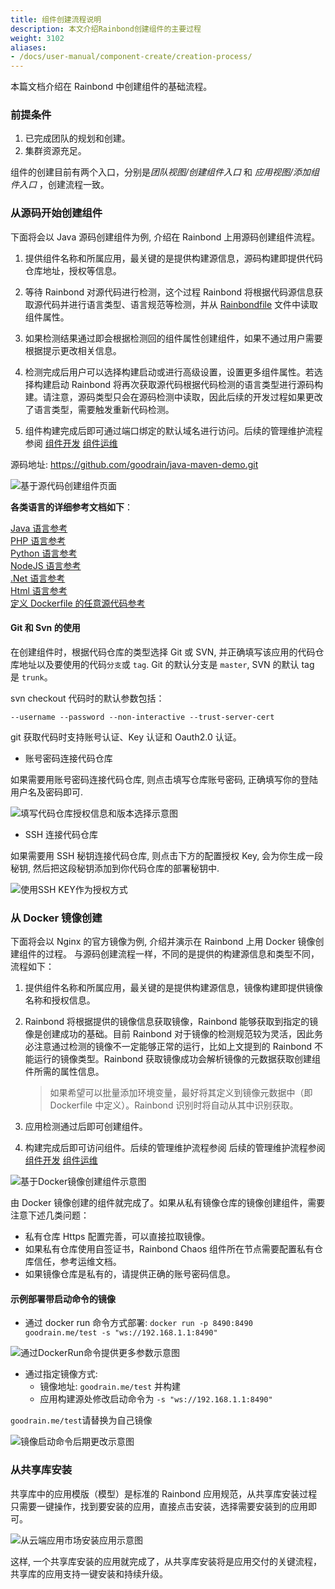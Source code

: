 ```yaml
---
title: 组件创建流程说明
description: 本文介绍Rainbond创建组件的主要过程
weight: 3102
aliases:
- /docs/user-manual/component-create/creation-process/
---
```


本篇文档介绍在 Rainbond 中创建组件的基础流程。

### 前提条件

1. 已完成团队的规划和创建。
2. 集群资源充足。

组件的创建目前有两个入口，分别是*团队视图/创建组件入口* 和 _应用视图/添加组件入口_ ，创建流程一致。

### 从源码开始创建组件

下面将会以 Java 源码创建组件为例, 介绍在 Rainbond 上用源码创建组件流程。

1. 提供组件名称和所属应用，最关键的是提供构建源信息，源码构建即提供代码仓库地址，授权等信息。

2. 等待 Rainbond 对源代码进行检测，这个过程 Rainbond 将根据代码源信息获取源代码并进行语言类型、语言规范等检测，并从 [Rainbondfile](../language-support/rainbondfile/) 文件中读取组件属性。

3. 如果检测结果通过即会根据检测回的组件属性创建组件，如果不通过用户需要根据提示更改相关信息。

4. 检测完成后用户可以选择构建启动或进行高级设置，设置更多组件属性。若选择构建启动 Rainbond 将再次获取源代码根据代码检测的语言类型进行源码构建。请注意，源码类型只会在源码检测中读取，因此后续的开发过程如果更改了语言类型，需要触发重新代码检测。

5. 组件构建完成后即可通过端口绑定的默认域名进行访问。后续的管理维护流程参阅 [组件开发](../user-manual/component-dev/build_and_version/) [组件运维](../user-manual/component-op/basic-operation)

源码地址: https://github.com/goodrain/java-maven-demo.git

<image src="https://grstatic.oss-cn-shanghai.aliyuncs.com/images/docs/5.2/user-manual/app-creation/creation-process/Sourcecodeconstruction.png" title="基于源代码创建组件页面" />

<b>各类语言的详细参考文档如下</b>：

[Java 语言参考](../component-create/language-support/java/java-maven)  
[PHP 语言参考](../component-create/language-support/php)  
[Python 语言参考](../component-create/language-support/python)  
[NodeJS 语言参考](../component-create/language-support/nodejs.md)  
[.Net 语言参考](../component-create/language-support/netcore)  
[Html 语言参考](../component-create/language-support/html)  
[定义 Dockerfile 的任意源代码参考](../component-create/language-support/dockefile) 

#### Git 和 Svn 的使用

在创建组件时，根据代码仓库的类型选择 Git 或 SVN, 并正确填写该应用的代码仓库地址以及要使用的代码`分支`或 `tag`. Git 的默认分支是 `master`, SVN 的默认 tag 是 `trunk`。

svn checkout 代码时的默认参数包括：

```
--username --password --non-interactive --trust-server-cert
```

git 获取代码时支持账号认证、Key 认证和 Oauth2.0 认证。

- 账号密码连接代码仓库

如果需要用账号密码连接代码仓库, 则点击填写仓库账号密码, 正确填写你的登陆用户名及密码即可.

<image src="https://grstatic.oss-cn-shanghai.aliyuncs.com/images/docs/5.2/user-manual/app-creation/creation-process/Password%20construction.png" title="填写代码仓库授权信息和版本选择示意图" />

- SSH 连接代码仓库

如果需要用 SSH 秘钥连接代码仓库, 则点击下方的配置授权 Key, 会为你生成一段秘钥, 然后把这段秘钥添加到你代码仓库的部署秘钥中.

<image src="https://grstatic.oss-cn-shanghai.aliyuncs.com/images/docs/5.0/user-manual/app-creation/ssh_login.jpg" title="使用SSH KEY作为授权方式" />

### 从 Docker 镜像创建

下面将会以 Nginx 的官方镜像为例, 介绍并演示在 Rainbond 上用 Docker 镜像创建组件的过程。
与源码创建流程一样，不同的是提供的构建源信息和类型不同，流程如下：

1. 提供组件名称和所属应用，最关键的是提供构建源信息，镜像构建即提供镜像名称和授权信息。

2. Rainbond 将根据提供的镜像信息获取镜像，Rainbond 能够获取到指定的镜像是创建成功的基础。目前 Rainbond 对于镜像的检测规范较为灵活，因此务必注意通过检测的镜像不一定能够正常的运行，比如上文提到的 Rainbond 不能运行的镜像类型。Rainbond 获取镜像成功会解析镜像的元数据获取创建组件所需的属性信息。

   > 如果希望可以批量添加环境变量，最好将其定义到镜像元数据中（即 Dockerfile 中定义）。Rainbond 识别时将自动从其中识别获取。

3. 应用检测通过后即可创建组件。

4. 构建完成后即可访问组件。后续的管理维护流程参阅 后续的管理维护流程参阅 [组件开发](../user-manual/component-dev/build_and_version/) [组件运维](../user-manual/component-op/basic-operation/)

<image src="https://grstatic.oss-cn-shanghai.aliyuncs.com/images/docs/5.2/user-manual/app-creation/creation-process/dockerconstruction.png" title="基于Docker镜像创建组件示意图" />

由 Docker 镜像创建的组件就完成了。如果从私有镜像仓库的镜像创建组件，需要注意下述几类问题：

- 私有仓库 Https 配置完善，可以直接拉取镜像。
- 如果私有仓库使用自签证书，Rainbond Chaos 组件所在节点需要配置私有仓库信任，参考运维文档。
- 如果镜像仓库是私有的，请提供正确的账号密码信息。

#### 示例部署带启动命令的镜像

- 通过 docker run 命令方式部署: `docker run -p 8490:8490 goodrain.me/test -s "ws://192.168.1.1:8490"`

<image src="https://grstatic.oss-cn-shanghai.aliyuncs.com/images/docs/5.2/user-manual/app-creation/creation-process/dockerrun.png" title="通过DockerRun命令提供更多参数示意图" />

- 通过指定镜像方式:
  - 镜像地址: `goodrain.me/test` 并构建
  - 应用构建源处修改启动命令为 `-s "ws://192.168.1.1:8490"`

`goodrain.me/test`请替换为自己镜像

<image src="https://grstatic.oss-cn-shanghai.aliyuncs.com/images/docs/5.2/user-manual/app-creation/creation-process/modify.png" title="镜像启动命令后期更改示意图" />

### 从共享库安装

共享库中的应用模版（模型）是标准的 Rainbond 应用规范，从共享库安装过程只需要一键操作，找到要安装的应用，直接点击安装，选择需要安装到的应用即可。

<image src="https://grstatic.oss-cn-shanghai.aliyuncs.com/images/docs/5.2/user-manual/app-creation/creation-process/gongxiangku.png" title="从云端应用市场安装应用示意图" />

这样, 一个共享库安装的应用就完成了，从共享库安装将是应用交付的关键流程，共享库的应用支持一键安装和持续升级。

